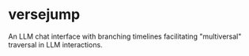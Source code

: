 # versejump
An LLM chat interface with branching timelines facilitating "multiversal" traversal in LLM interactions.
